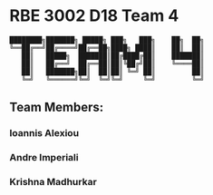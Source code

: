 # RBE 3002 D18 Team 4

```
████████╗███████╗ █████╗ ███╗   ███╗    ██╗  ██╗
╚══██╔══╝██╔════╝██╔══██╗████╗ ████║    ██║  ██║
   ██║   █████╗  ███████║██╔████╔██║    ███████║
   ██║   ██╔══╝  ██╔══██║██║╚██╔╝██║    ╚════██║
   ██║   ███████╗██║  ██║██║ ╚═╝ ██║         ██║
   ╚═╝   ╚══════╝╚═╝  ╚═╝╚═╝     ╚═╝         ╚═╝
```

## Team Members:
### Ioannis Alexiou
### Andre Imperiali
### Krishna Madhurkar
